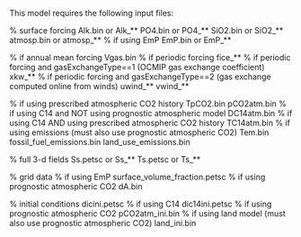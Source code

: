 This model requires the following input files:

% surface forcing
Alk.bin or Alk_**
PO4.bin or PO4_**
SiO2.bin or SiO2_**
atmosp.bin or atmosp_**
% if using EmP
EmP.bin or EmP_**

% if annual mean forcing
Vgas.bin
% if periodic forcing
fice_**
% if periodic forcing and gasExchangeType==1 (OCMIP gas exchange coefficient)
xkw_**
% if periodic forcing and gasExchangeType==2 (gas exchange computed online from winds)
uwind_**
vwind_**

% if using prescribed atmospheric CO2 history
TpCO2.bin
pCO2atm.bin
% if using C14 and NOT using prognostic atmospheric model
DC14atm.bin
% if using C14 AND using prescribed atmospheric CO2 history
TC14atm.bin
% if using emissions (must also use prognostic atmospheric CO2)
Tem.bin
fossil_fuel_emissions.bin
land_use_emissions.bin

% full 3-d fields
Ss.petsc or Ss_**
Ts.petsc or Ts_**

% grid data
% if using EmP
surface_volume_fraction.petsc
% if using prognostic atmospheric CO2
dA.bin


% initial conditions
dicini.petsc
% if using C14
dic14ini.petsc
% if using prognostic atmospheric CO2
pCO2atm_ini.bin
% if using land model (must also use prognostic atmospheric CO2)
land_ini.bin


